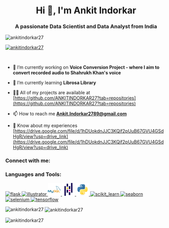 <h1 align="center">Hi 👋, I'm Ankit Indorkar</h1>
<h3 align="center">A passionate Data Scientist and Data Analyst from India</h3>



<p align="left"> <img src="https://komarev.com/ghpvc/?username=ankitindorkar27&label=Profile%20views&color=0e75b6&style=flat" alt="ankitindorkar27" /> </p>

<p align="left"> <a href="https://github.com/ryo-ma/github-profile-trophy"><img src="https://github-profile-trophy.vercel.app/?username=ankitindorkar27" alt="ankitindorkar27" /></a> </p>

<p align="left"> <a href="https://twitter.com/" target="blank"><img src="https://img.shields.io/twitter/follow/?logo=twitter&style=for-the-badge" alt="" /></a> </p>

- 🔭 I’m currently working on **Voice Conversion Project - where I aim to convert recorded audio to Shahrukh Khan's voice**

- 🌱 I’m currently learning **Librosa Library**

- 👨‍💻 All of my projects are available at [https://github.com/ANKITINDORKAR27?tab=repositories](https://github.com/ANKITINDORKAR27?tab=repositories)

- 📫 How to reach me **Ankit.Indorkar2789@gmail.com**

- 📄 Know about my experiences [https://drive.google.com/file/d/1hDUokdnJJC3KQif2pUuB67GVU4GSdHgR/view?usp=drive_link](https://drive.google.com/file/d/1hDUokdnJJC3KQif2pUuB67GVU4GSdHgR/view?usp=drive_link)

<h3 align="left">Connect with me:</h3>
<p align="left">
</p>

<h3 align="left">Languages and Tools:</h3>
<p align="left"> <a href="https://flask.palletsprojects.com/" target="_blank" rel="noreferrer"> <img src="https://www.vectorlogo.zone/logos/pocoo_flask/pocoo_flask-icon.svg" alt="flask" width="40" height="40"/> </a> <a href="https://www.adobe.com/in/products/illustrator.html" target="_blank" rel="noreferrer"> <img src="https://www.vectorlogo.zone/logos/adobe_illustrator/adobe_illustrator-icon.svg" alt="illustrator" width="40" height="40"/> </a> <a href="https://www.mysql.com/" target="_blank" rel="noreferrer"> <img src="https://raw.githubusercontent.com/devicons/devicon/master/icons/mysql/mysql-original-wordmark.svg" alt="mysql" width="40" height="40"/> </a> <a href="https://pandas.pydata.org/" target="_blank" rel="noreferrer"> <img src="https://raw.githubusercontent.com/devicons/devicon/2ae2a900d2f041da66e950e4d48052658d850630/icons/pandas/pandas-original.svg" alt="pandas" width="40" height="40"/> </a> <a href="https://www.python.org" target="_blank" rel="noreferrer"> <img src="https://raw.githubusercontent.com/devicons/devicon/master/icons/python/python-original.svg" alt="python" width="40" height="40"/> </a> <a href="https://scikit-learn.org/" target="_blank" rel="noreferrer"> <img src="https://upload.wikimedia.org/wikipedia/commons/0/05/Scikit_learn_logo_small.svg" alt="scikit_learn" width="40" height="40"/> </a> <a href="https://seaborn.pydata.org/" target="_blank" rel="noreferrer"> <img src="https://seaborn.pydata.org/_images/logo-mark-lightbg.svg" alt="seaborn" width="40" height="40"/> </a> <a href="https://www.selenium.dev" target="_blank" rel="noreferrer"> <img src="https://raw.githubusercontent.com/detain/svg-logos/780f25886640cef088af994181646db2f6b1a3f8/svg/selenium-logo.svg" alt="selenium" width="40" height="40"/> </a> <a href="https://www.tensorflow.org" target="_blank" rel="noreferrer"> <img src="https://www.vectorlogo.zone/logos/tensorflow/tensorflow-icon.svg" alt="tensorflow" width="40" height="40"/> </a> </p>

<p><img align="left" src="https://github-readme-stats.vercel.app/api/top-langs?username=ankitindorkar27&show_icons=true&locale=en&layout=compact" alt="ankitindorkar27" /></p>

<p>&nbsp;<img align="center" src="https://github-readme-stats.vercel.app/api?username=ankitindorkar27&show_icons=true&locale=en" alt="ankitindorkar27" /></p>

<p><img align="center" src="https://github-readme-streak-stats.herokuapp.com/?user=ankitindorkar27&" alt="ankitindorkar27" /></p>
